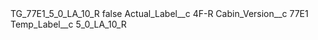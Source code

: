 <?xml version="1.0" encoding="UTF-8"?>
<CustomMetadata xmlns="http://soap.sforce.com/2006/04/metadata" xmlns:xsi="http://www.w3.org/2001/XMLSchema-instance" xmlns:xsd="http://www.w3.org/2001/XMLSchema">
    <label>TG_77E1_5_0_LA_10_R</label>
    <protected>false</protected>
    <values>
        <field>Actual_Label__c</field>
        <value xsi:type="xsd:string">4F-R</value>
    </values>
    <values>
        <field>Cabin_Version__c</field>
        <value xsi:type="xsd:string">77E1</value>
    </values>
    <values>
        <field>Temp_Label__c</field>
        <value xsi:type="xsd:string">5_0_LA_10_R</value>
    </values>
</CustomMetadata>
